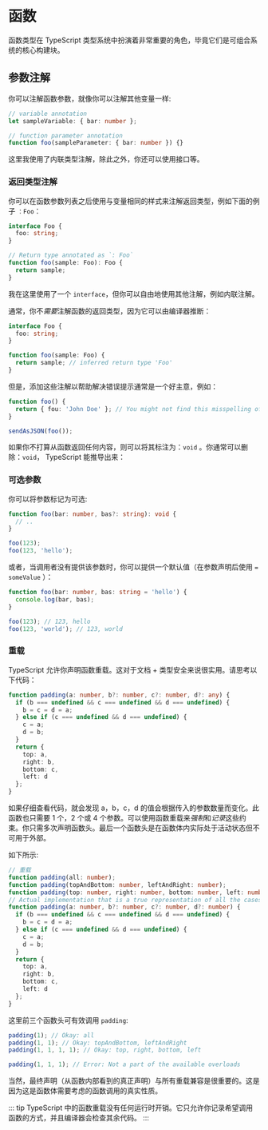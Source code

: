 # 函数

函数类型在 TypeScript 类型系统中扮演着非常重要的角色，毕竟它们是可组合系统的核心构建块。

## 参数注解

你可以注解函数参数，就像你可以注解其他变量一样:

```ts
// variable annotation
let sampleVariable: { bar: number };

// function parameter annotation
function foo(sampleParameter: { bar: number }) {}
```

这里我使用了内联类型注解，除此之外，你还可以使用接口等。

### 返回类型注解

你可以在函数参数列表之后使用与变量相同的样式来注解返回类型，例如下面的例子 `：Foo`：

```ts
interface Foo {
  foo: string;
}

// Return type annotated as `: Foo`
function foo(sample: Foo): Foo {
  return sample;
}
```

我在这里使用了一个 `interface`，但你可以自由地使用其他注解，例如内联注解。

通常，你不*需要*注解函数的返回类型，因为它可以由编译器推断：

```ts
interface Foo {
  foo: string;
}

function foo(sample: Foo) {
  return sample; // inferred return type 'Foo'
}
```

但是，添加这些注解以帮助解决错误提示通常是一个好主意，例如：

```ts
function foo() {
  return { fou: 'John Doe' }; // You might not find this misspelling of `foo` till it's too late
}

sendAsJSON(foo());
```

如果你不打算从函数返回任何内容，则可以将其标注为：`void` 。你通常可以删除：`void`， TypeScript 能推导出来：

### 可选参数

你可以将参数标记为可选:

```ts
function foo(bar: number, bas?: string): void {
  // ..
}

foo(123);
foo(123, 'hello');
```

或者，当调用者没有提供该参数时，你可以提供一个默认值（在参数声明后使用 `= someValue` ）：

```ts
function foo(bar: number, bas: string = 'hello') {
  console.log(bar, bas);
}

foo(123); // 123, hello
foo(123, 'world'); // 123, world
```

### 重载

TypeScript 允许你声明函数重载。这对于文档 + 类型安全来说很实用。请思考以下代码：

```ts
function padding(a: number, b?: number, c?: number, d?: any) {
  if (b === undefined && c === undefined && d === undefined) {
    b = c = d = a;
  } else if (c === undefined && d === undefined) {
    c = a;
    d = b;
  }
  return {
    top: a,
    right: b,
    bottom: c,
    left: d
  };
}
```

如果仔细查看代码，就会发现 a，b，c，d 的值会根据传入的参数数量而变化。此函数也只需要 1 个，2 个或 4 个参数。可以使用函数重载来*强制*和*记录*这些约束。你只需多次声明函数头。最后一个函数头是在函数体内实际处于活动状态但不可用于外部。

如下所示:

```ts
// 重载
function padding(all: number);
function padding(topAndBottom: number, leftAndRight: number);
function padding(top: number, right: number, bottom: number, left: number);
// Actual implementation that is a true representation of all the cases the function body needs to handle
function padding(a: number, b?: number, c?: number, d?: number) {
  if (b === undefined && c === undefined && d === undefined) {
    b = c = d = a;
  } else if (c === undefined && d === undefined) {
    c = a;
    d = b;
  }
  return {
    top: a,
    right: b,
    bottom: c,
    left: d
  };
}
```

这里前三个函数头可有效调用 `padding`:

```ts
padding(1); // Okay: all
padding(1, 1); // Okay: topAndBottom, leftAndRight
padding(1, 1, 1, 1); // Okay: top, right, bottom, left

padding(1, 1, 1); // Error: Not a part of the available overloads
```

当然，最终声明（从函数内部看到的真正声明）与所有重载兼容是很重要的。这是因为这是函数体需要考虑的函数调用的真实性质。

::: tip
TypeScript 中的函数重载没有任何运行时开销。它只允许你记录希望调用函数的方式，并且编译器会检查其余代码。
:::
